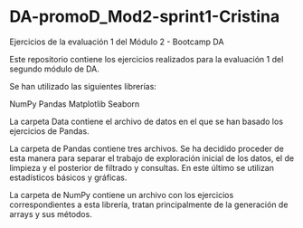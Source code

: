 # DA-promoD_Mod2-sprint1-Cristina
Ejercicios de la evaluación 1 del Módulo 2 - Bootcamp DA

Este repositorio contiene los ejercicios realizados para la evaluación 1 del segundo módulo de DA. 

Se han utilizado las siguientes librerías:

NumPy
Pandas
Matplotlib
Seaborn

La carpeta Data contiene el archivo de datos en el que se han basado los ejercicios de Pandas. 

La carpeta de Pandas contiene tres archivos. Se ha decidido proceder de esta manera para separar el trabajo de exploración inicial de los datos, el de limpieza y el posterior de filtrado y consultas. En este último se utilizan estadísticos básicos y gráficas. 

La carpeta de NumPy contiene un archivo con los ejercicios correspondientes a esta librería, tratan principalmente de la generación de arrays y sus métodos. 
